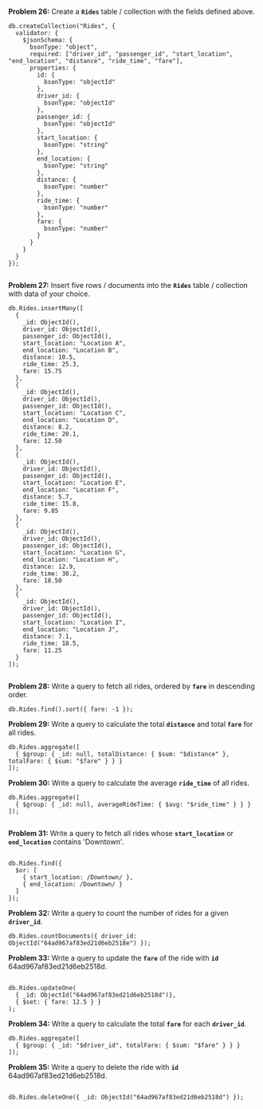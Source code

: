 **Problem 26:** Create a **`Rides`** table / collection with the fields defined above.

```
db.createCollection("Rides", {
  validator: {
    $jsonSchema: {
      bsonType: "object",
      required: ["driver_id", "passenger_id", "start_location", "end_location", "distance", "ride_time", "fare"],
      properties: {
        id: {
          bsonType: "objectId"
        },
        driver_id: {
          bsonType: "objectId"
        },
        passenger_id: {
          bsonType: "objectId"
        },
        start_location: {
          bsonType: "string"
        },
        end_location: {
          bsonType: "string"
        },
        distance: {
          bsonType: "number"
        },
        ride_time: {
          bsonType: "number"
        },
        fare: {
          bsonType: "number"
        }
      }
    }
  }
});


```
**Problem 27:** Insert five rows / documents into the **`Rides`** table / collection with data of your choice.


```
db.Rides.insertMany([
  {
    _id: ObjectId(),
    driver_id: ObjectId(),
    passenger_id: ObjectId(),
    start_location: "Location A",
    end_location: "Location B",
    distance: 10.5,
    ride_time: 25.3,
    fare: 15.75
  },
  {
    _id: ObjectId(),
    driver_id: ObjectId(),
    passenger_id: ObjectId(),
    start_location: "Location C",
    end_location: "Location D",
    distance: 8.2,
    ride_time: 20.1,
    fare: 12.50
  },
  {
    _id: ObjectId(),
    driver_id: ObjectId(),
    passenger_id: ObjectId(),
    start_location: "Location E",
    end_location: "Location F",
    distance: 5.7,
    ride_time: 15.8,
    fare: 9.85
  },
  {
    _id: ObjectId(),
    driver_id: ObjectId(),
    passenger_id: ObjectId(),
    start_location: "Location G",
    end_location: "Location H",
    distance: 12.9,
    ride_time: 30.2,
    fare: 18.50
  },
  {
    _id: ObjectId(),
    driver_id: ObjectId(),
    passenger_id: ObjectId(),
    start_location: "Location I",
    end_location: "Location J",
    distance: 7.1,
    ride_time: 18.5,
    fare: 11.25
  }
]);


```
**Problem 28:** Write a query to fetch all rides, ordered by **`fare`** in descending order.


```
db.Rides.find().sort({ fare: -1 });

```
**Problem 29:** Write a query to calculate the total **`distance`** and total **`fare`** for all rides.

```
db.Rides.aggregate([
  { $group: { _id: null, totalDistance: { $sum: "$distance" }, totalFare: { $sum: "$fare" } } }
]);

```
**Problem 30:** Write a query to calculate the average **`ride_time`** of all rides.


```
db.Rides.aggregate([
  { $group: { _id: null, averageRideTime: { $avg: "$ride_time" } } }
]);


```
**Problem 31:** Write a query to fetch all rides whose **`start_location`** or **`end_location`** contains 'Downtown'.


```

db.Rides.find({
  $or: [
    { start_location: /Downtown/ },
    { end_location: /Downtown/ }
  ]
});

```
**Problem 32:** Write a query to count the number of rides for a given **`driver_id`**.

```
db.Rides.countDocuments({ driver_id: ObjectId("64ad967af83ed21d6eb2518e") });

```
**Problem 33:** Write a query to update the **`fare`** of the ride with **`id`** 64ad967af83ed21d6eb2518d.


```

db.Rides.updateOne(
  { _id: ObjectId("64ad967af83ed21d6eb2518d")},
  { $set: { fare: 12.5 } }
);

```
**Problem 34:** Write a query to calculate the total **`fare`** for each **`driver_id`**.


```
db.Rides.aggregate([
  { $group: { _id: "$driver_id", totalFare: { $sum: "$fare" } } }
]);

```
**Problem 35:** Write a query to delete the ride with **`id`** 64ad967af83ed21d6eb2518d.

```

db.Rides.deleteOne({ _id: ObjectId("64ad967af83ed21d6eb2518d") });

```
